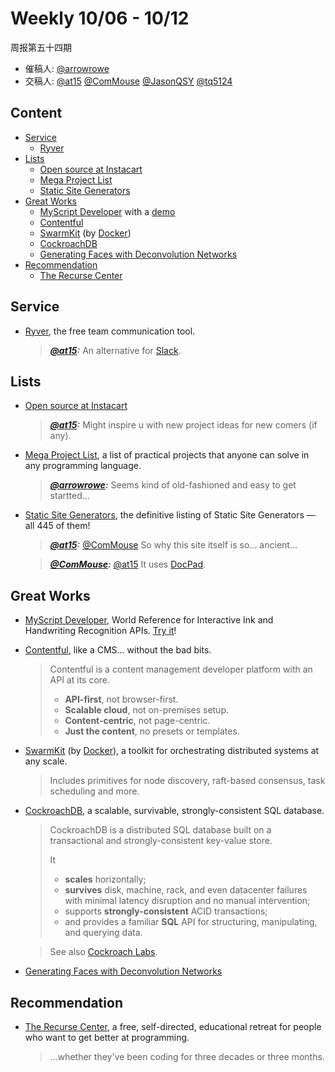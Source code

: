 # Weekly 10/06 - 10/12

周报第五十四期

- 催稿人:
  [@arrowrowe][mie]
- 交稿人:
  [@at15][at15]
  [@ComMouse][dou]
  [@JasonQSY][qsy]
  [@tq5124][tq]

[at15]: https://github.com/at15
[mie]: https://github.com/arrowrowe
[dou]: https://github.com/ComMouse
[qsy]: https://github.com/JasonQSY
[tq]: https://github.com/tq5124

## Content

- [Service](#user-content-service)
  - [Ryver](https://ryver.com/)
- [Lists](#user-content-lists)
  - [Open source at Instacart](https://www.instacart.com/opensource)
  - [Mega Project List](https://github.com/karan/Projects)
  - [Static Site Generators](https://staticsitegenerators.net/)
- [Great Works](#user-content-great-works)
  - [MyScript Developer](https://dev.myscript.com/) with a [demo](https://webdemo.myscript.com/views/math.html)
  - [Contentful](https://www.contentful.com/)
  - [SwarmKit](https://github.com/docker/swarmkit) (by [Docker](https://github.com/docker))
  - [CockroachDB](https://github.com/cockroachdb/cockroach)
  - [Generating Faces with Deconvolution Networks](https://github.com/zo7/deconvfaces)
- [Recommendation](#user-content-great-recommendation)
  - [The Recurse Center](https://www.recurse.com/)

## Service

- [Ryver](https://ryver.com/), the free team communication tool.

  > ___[@at15][at15]:___ An alternative for [Slack](https://slack.com/).

## Lists

- [Open source at Instacart](https://www.instacart.com/opensource)

  > ___[@at15][at15]:___ Might inspire u with new project ideas for new comers (if any).
- [Mega Project List](https://github.com/karan/Projects), a list of practical projects that anyone can solve in any programming language.

  > ___[@arrowrowe][mie]:___ Seems kind of old-fashioned and easy to get startted...
- [Static Site Generators](https://staticsitegenerators.net/), the definitive listing of Static Site Generators — all 445 of them!

  > ___[@at15][at15]:___ [@ComMouse][dou] So why this site itself is so... ancient...

  > ___[@ComMouse][dou]:___ [@at15][at15] It uses [DocPad](http://docpad.org/).

## Great Works

- [MyScript Developer](https://dev.myscript.com/), World Reference for Interactive Ink and Handwriting Recognition APIs. [Try it](https://webdemo.myscript.com/views/math.html)!
- [Contentful](https://www.contentful.com/), like a CMS... without the bad bits.

  > Contentful is a content management developer platform with an API at its core.
  >
  > - __API-first__, not browser-first.
  > - __Scalable cloud__, not on-premises setup.
  > - __Content-centric__, not page-centric.
  > - __Just the content__, no presets or templates.
- [SwarmKit](https://github.com/docker/swarmkit) (by [Docker](https://github.com/docker)), a toolkit for orchestrating distributed systems at any scale.

  > Includes primitives for node discovery, raft-based consensus, task scheduling and more.
- [CockroachDB](https://github.com/cockroachdb/cockroach), a scalable, survivable, strongly-consistent SQL database.

  > CockroachDB is a distributed SQL database built on a transactional and strongly-consistent key-value store.
  >
  > It
  > - **scales** horizontally;
  > - **survives** disk, machine, rack, and even datacenter failures with minimal latency disruption and no manual intervention;
  > - supports **strongly-consistent** ACID transactions;
  > - and provides a familiar **SQL** API for structuring, manipulating, and querying data.

  > See also [Cockroach Labs](https://www.cockroachlabs.com/).
- [Generating Faces with Deconvolution Networks](https://github.com/zo7/deconvfaces)

## Recommendation

- [The Recurse Center](https://www.recurse.com/), a free, self-directed, educational retreat for people who want to get better at programming.

  > ...whether they've been coding for three decades or three months.

